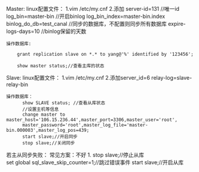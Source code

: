 Master:
    linux配置文件：
          1.vim /etc/my.cnf
          2.添加
                server-id=131 //唯一id
                log_bin=master-bin //开启binlog
                log_bin_index=master-bin.index
                binlog_do_db=test_canal //同步的数据库，不配置则同步所有数据库
                expire-logs-days=10 //binlog保留的天数

    操作数据库:
        
        grant replication slave on *.* to yang@'%' identified by '123456';
        
        show master status;//查看主库的状态    
    



Slave:
    linux配置文件：
          1.vim /etc/my.cnf
          2.添加server_id=6   relay-log=slave-relay-bin
          
    操作数据库：
          show SLAVE status; //查看从库状态
          //设置主机等信息
          change master to master_host='106.15.236.44',master_port=3306,master_user='root',
          master_password='root',master_log_file='master-bin.000003',master_log_pos=439;
          start slave;//开启同步
          stop slave;//关闭同步
          
          
          
若主从同步失败：
    常见方案：不好
        1. 
           stop slave;//停止从库        
           set global sql_slave_skip_counter=1;//跳过错误事件
           start slave;//开启从库
